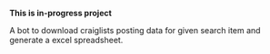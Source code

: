 **This is in-progress project**

A bot to download craiglists posting data for given search item and generate a excel spreadsheet. 
